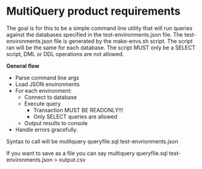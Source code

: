 # MultiQuery product requirements

The goal is for this to be a simple command line utility that will run queries against the databases specified in the test-environments.json file.
The test-environments.json file is generated by the make-envs.sh script.
The script ran will be the same for each database.
The script MUST only be a SELECT script, DML or DDL operations are not allowed.

**General flow**
- Parse command line args
- Load JSON environments
- For each environment:
    - Connect to database
    - Execute query
        - Transaction MUST BE READONLY!!!
        - Only SELECT queries are allowed
    - Output results to console
- Handle errors gracefully.

Syntax to call will be mutliquery queryfile.sql test-envrionments.json

If you want to save as a file you can say multiquery queryfile.sql test-environments.json > output.csv